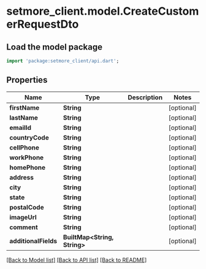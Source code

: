 # setmore_client.model.CreateCustomerRequestDto

## Load the model package
```dart
import 'package:setmore_client/api.dart';
```

## Properties
Name | Type | Description | Notes
------------ | ------------- | ------------- | -------------
**firstName** | **String** |  | [optional] 
**lastName** | **String** |  | [optional] 
**emailId** | **String** |  | [optional] 
**countryCode** | **String** |  | [optional] 
**cellPhone** | **String** |  | [optional] 
**workPhone** | **String** |  | [optional] 
**homePhone** | **String** |  | [optional] 
**address** | **String** |  | [optional] 
**city** | **String** |  | [optional] 
**state** | **String** |  | [optional] 
**postalCode** | **String** |  | [optional] 
**imageUrl** | **String** |  | [optional] 
**comment** | **String** |  | [optional] 
**additionalFields** | **BuiltMap&lt;String, String&gt;** |  | [optional] 

[[Back to Model list]](../README.md#documentation-for-models) [[Back to API list]](../README.md#documentation-for-api-endpoints) [[Back to README]](../README.md)



